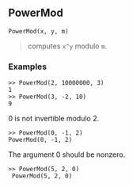 ## PowerMod
```
PowerMod(x, y, m)
```

> computes `x^y` modulo `m`.

	
### Examples
```
>> PowerMod(2, 10000000, 3)
1
>> PowerMod(3, -2, 10)
9
```

0 is not invertible modulo 2.
```
>> PowerMod(0, -1, 2)
PowerMod(0, -1, 2)
```
The argument 0 should be nonzero.
```
>> PowerMod(5, 2, 0)
 PowerMod(5, 2, 0)
```